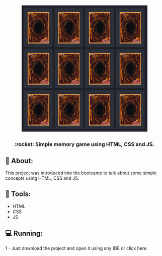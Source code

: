 <h1 align="center">
    <img alt="preview application" src="./git/git.png" width="400px"/>
</h1>

<h3 align="center">
  :rocket: Simple memory game using HTML, CSS and JS.
</h3>

## :book: About:

<p> This project was introduced into the bootcamp to talk about some simple concepts using HTML, CSS and JS.</p>

 ## :iphone: Tools:

 <ul>
  <li>HTML</li>
  <li>CSS</li>
  <li>JS</li>
 </ul>
 
## :computer: Running:

1 - Just download the project and open it using any IDE or click here.
